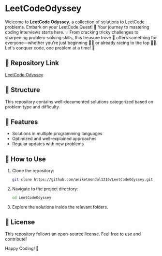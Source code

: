 # LeetCodeOdyssey
Welcome to **LeetCode Odyssey**, a collection of solutions to LeetCode problems.
Embark on your LeetCode Quest! 🎯 Your journey to mastering coding interviews starts here. 💡 From cracking tricky challenges to sharpening problem-solving skills, this treasure trove 💎 offers something for everyone—whether you're just beginning 🚶‍♂️ or already racing to the top 🏃‍♀️. Let's conquer code, one problem at a time! 🚀

## 📌 Repository Link
[LeetCode Odyssey](https://github.com/aniketmondal1210/LeetCodeOdyssey/tree/main)

## 📂 Structure
This repository contains well-documented solutions categorized based on problem type and difficulty.

## 🚀 Features
- Solutions in multiple programming languages
- Optimized and well-explained approaches
- Regular updates with new problems

## 🎯 How to Use
1. Clone the repository:
   ```sh
   git clone https://github.com/aniketmondal1210/LeetCodeOdyssey.git
   ```
2. Navigate to the project directory:
   ```sh
   cd LeetCodeOdyssey
   ```
3. Explore the solutions inside the relevant folders.

## 📜 License
This repository follows an open-source license. Feel free to use and contribute!

Happy Coding! 🚀
